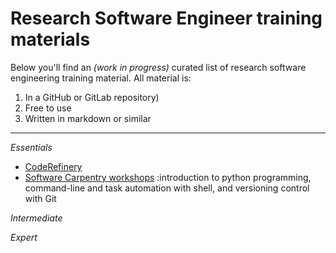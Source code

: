 # Research Software Engineer training materials

Below you'll find an *(work in progress)* curated list of research software engineering training material. All material is:
1. In a GitHub or GitLab repository)
2. Free to use
3. Written in markdown or similar

---

*Essentials*

- [CodeRefinery]()
- [Software Carpentry workshops](https://www.tudelft.nl/library/research-data-management/r/training-evenementen/training-voor-onderzoekers/software-carpentry-workshops)
:introduction to python programming, command-line and task automation with shell, and versioning control with Git



*Intermediate*

*Expert*
